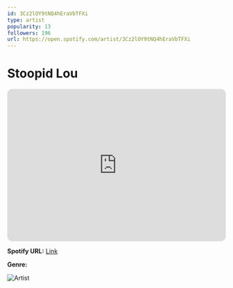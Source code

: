 ```yaml
---
id: 3Cz2lOY9tNQ4hEraVbTFXi
type: artist
popularity: 13
followers: 196
url: https://open.spotify.com/artist/3Cz2lOY9tNQ4hEraVbTFXi
---
```

# Stoopid Lou

<iframe style="border-radius:12px" src="https://open.spotify.com/embed/artist/3Cz2lOY9tNQ4hEraVbTFXi" width="100%" height="352" frameBorder="0" allowfullscreen="" allow="autoplay; clipboard-write; encrypted-media; fullscreen; picture-in-picture" loading="lazy"></iframe>

**Spotify URL:** [Link](https://open.spotify.com/artist/3Cz2lOY9tNQ4hEraVbTFXi)

**Genre:** 

![Artist](https://i.scdn.co/image/ab6761610000e5ebf651b70eeb0449684b35ce60)
